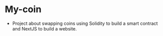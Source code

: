 # My-coin

- Project about swapping coins using Solidity to build a smart contract and NextJS to build a website.
